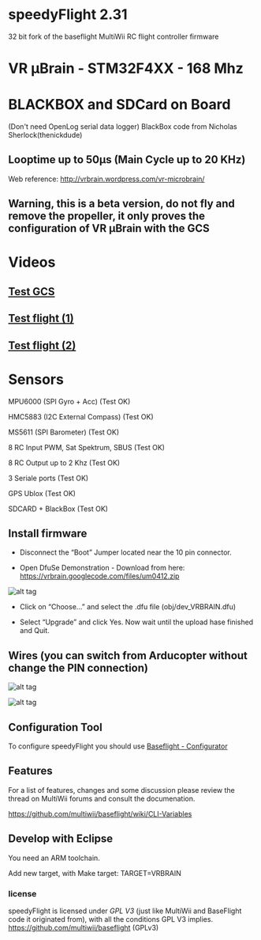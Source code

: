# speedyFlight 2.31  
32 bit fork of the baseflight MultiWii RC flight controller firmware

# VR μBrain - STM32F4XX - 168 Mhz 
# BLACKBOX and SDCard on Board 
(Don't need OpenLog serial data logger) BlackBox code from  Nicholas Sherlock(thenickdude)

## Looptime up to 50μs (Main Cycle up to 20 KHz)



Web reference: http://vrbrain.wordpress.com/vr-microbrain/

## Warning, this is a beta version, do not fly and remove the propeller, it only proves the configuration of VR μBrain with the GCS

# Videos

## <a href="https://www.youtube.com/watch?v=Y6o8bMnIQCA&feature=youtu.be" target="blank">Test GCS</a>

## <a href="https://www.youtube.com/watch?v=ftrmEvXqNM0" target="blank">Test flight (1)</a>

## <a href="https://www.youtube.com/watch?v=-F1PNq51hNA" target="blank">Test flight (2)</a>

# Sensors

MPU6000 (SPI Gyro + Acc) (Test OK)

HMC5883 (I2C External Compass) (Test OK)

MS5611 (SPI Barometer) (Test OK)

8 RC Input PWM, Sat Spektrum, SBUS (Test OK)

8 RC Output up to 2 Khz (Test OK)

3 Seriale ports (Test OK)

GPS Ublox (Test OK)

SDCARD + BlackBox (Test OK)


## Install firmware

- Disconnect the “Boot” Jumper located near the 10 pin connector.

- Open DfuSe Demonstration -  Download from here: https://vrbrain.googlecode.com/files/um0412.zip

![alt tag](https://raw.github.com/tommyleo/speedyflight/master/images/dfuse.png)

- Click on “Choose…” and select the .dfu file (obj/dev_VRBRAIN.dfu)

- Select “Upgrade” and click Yes. Now wait until the upload hase finished and Quit.



## Wires (you can switch from Arducopter without change the PIN connection)

![alt tag](https://raw.github.com/tommyleo/speedyflight/master/images/vrmicrobrain_top.png)

![alt tag](https://raw.github.com/tommyleo/speedyflight/master/images/vrmicrobrain_bottom1.png)


## Configuration Tool

To configure speedyFlight you should use <a href="https://chrome.google.com/webstore/detail/baseflight-configurator/mppkgnedeapfejgfimkdoninnofofigk" target="blank">Baseflight - Configurator</a>


## Features

For a list of features, changes and some discussion please review the thread on MultiWii forums and consult the documenation.

https://github.com/multiwii/baseflight/wiki/CLI-Variables


## Develop with Eclipse

You need an ARM toolchain. 

Add new target, with Make target: TARGET=VRBRAIN



### license

speedyFlight is licensed under *GPL V3* (just like MultiWii and BaseFlight code it originated from), with all the conditions GPL V3 implies.
https://github.com/multiwii/baseflight (GPLv3) 